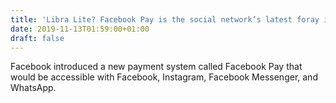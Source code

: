 ```yaml
---
title: 'Libra Lite? Facebook Pay is the social network’s latest foray into finance'
date: 2019-11-13T01:59:00+01:00
draft: false
---
```


Facebook introduced a new payment system called Facebook Pay that would be accessible with Facebook, Instagram, Facebook Messenger, and WhatsApp.